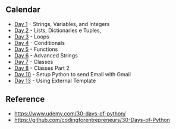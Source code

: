 Calendar
---
- [Day 1](day1) - Strings, Variables, and Integers
- [Day 2](day2) - Lists, Dictionaries e Tuples,
- [Day 3](day3) - Loops
- [Day 4](day4) - Conditionals
- [Day 5](day5) - Functions
- [Day 6](day6) - Advanced Strings
- [Day 7](day7) - Classes
- [Day 8](day8) - Classes Part 2
- [Day 10](day10) - Setup Python to send Email with Gmail
- [Day 13](day13) - Using External Template 

Reference
---
- https://www.udemy.com/30-days-of-python/
- https://github.com/codingforentrepreneurs/30-Days-of-Python
